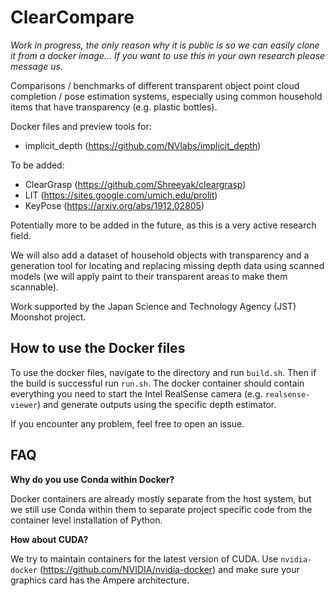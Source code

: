 # ClearCompare

_Work in progress, the only reason why it is public is so we can easily clone it from a docker image... If you want to use this in your own research please message us._

Comparisons / benchmarks of different transparent object point cloud completion / pose estimation systems, especially using common household items that have transparency (e.g. plastic bottles).

Docker files and preview tools for:
* implicit\_depth (https://github.com/NVlabs/implicit_depth)

To be added:
* ClearGrasp (https://github.com/Shreeyak/cleargrasp)
* LIT (https://sites.google.com/umich.edu/prolit)
* KeyPose (https://arxiv.org/abs/1912.02805)

Potentially more to be added in the future, as this is a very active research field.

We will also add a dataset of household objects with transparency and a generation tool for locating and replacing missing depth data using scanned models (we will apply paint to their transparent areas to make them scannable).

Work supported by the Japan Science and Technology Agency (JST) Moonshot project.

## How to use the Docker files

To use the docker files, navigate to the directory and run `build.sh`. Then if the build is successful run `run.sh`. The docker container should contain everything you need to start the Intel RealSense camera (e.g. `realsense-viewer`) and generate outputs using the specific depth estimator.

If you encounter any problem, feel free to open an issue.

## FAQ

**Why do you use Conda within Docker?**

Docker containers are already mostly separate from the host system, but we still use Conda within them to separate project specific code from the container level installation of Python.

**How about CUDA?**

We try to maintain containers for the latest version of CUDA. Use `nvidia-docker` (https://github.com/NVIDIA/nvidia-docker) and make sure your graphics card has the Ampere architecture.
